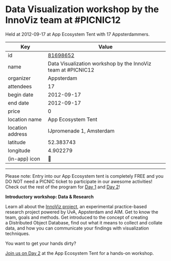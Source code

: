# Data Visualization workshop by the InnoViz team at #PICNIC12
Held at 2012-09-17 at App Ecosystem Tent with 17 Appsterdammers.
        
|Key|Value
|---|---|
|id|[81698652](https://www.meetup.com/appsterdam/events/81698652/)|
|name|Data Visualization workshop by the InnoViz team at #PICNIC12|
|organizer|Appsterdam|
|attendees|17|
|begin date|2012-09-17|
|end date|2012-09-17|
|price|0|
|location name|App Ecosystem Tent|
|location address|IJpromenade 1, Amsterdam|
|latitude|52.383743|
|longitude|4.902279|
|(in-app) icon|🧺|

---

Please note: Entry into our App Ecosystem tent is completely FREE and you DO NOT need a PICNIC ticket to participate in our awesome activities! Check out the rest of the program for [Day 1](http://meetup.appsterdam.rs/events/81291222/) and [Day 2](http://meetup.appsterdam.rs/events/81291752/)!

**Introductory** **workshop: Data & Research**

Learn all about the [InnoViz project](http://circa.uva.nl/projects/innoviz-visualizing-stories-of-app-innovation.html), an experimental practice-based research project powered by UvA, Appsterdam and AIM. Get to know the team, goals and methods. Get introduced to the concept of creating a Distributed Object Database, find out what it means to collect and collate data, and how you can communicate your findings with visualization techniques.

You want to get your hands dirty?

[Join us on Day 2](http://meetup.appsterdam.rs/events/81702032/) at the App Ecosystem Tent for a hands-on workshop.


